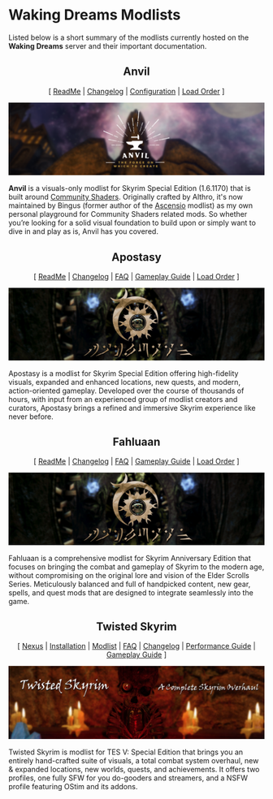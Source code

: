 # Waking Dreams Modlists
Listed below is a short summary of the modlists currently hosted on the **Waking Dreams** server and their important documentation.

<div align="center">

## Anvil
[ [ReadMe](https://github.com/Oghma-Infinium/Anvil) | [Changelog](https://github.com/Oghma-Infinium/Anvil/blob/main/CHANGELOG.md) | [Configuration](https://github.com/Oghma-Infinium/Anvil/blob/main/CONFIG.md) | [Load Order](https://loadorderlibrary.com/lists/anvil) ]
</div>

![](https://raw.githubusercontent.com/Oghma-Infinium/Anvil/refs/heads/main/Media/Anvil%20Header.png)

**Anvil** is a visuals-only modlist for Skyrim Special Edition (1.6.1170) that is built around [Community Shaders](https://www.nexusmods.com/skyrimspecialedition/mods/86492). Originally crafted by Althro, it's now maintained by Bingus (former author of the [Ascensio](https://github.com/Oghma-Infinium/Ascensio) modlist) as my own personal playground for Community Shaders related mods. So whether you’re looking for a solid visual foundation to build upon or simply want to dive in and play as is, Anvil has you covered.

<div align="center">

## Apostasy
[ [ReadMe](https://github.com/Oghma-Infinium/Apostasy) | [Changelog](https://github.com/Oghma-Infinium/Apostasy/blob/main/CHANGELOG.md) | [FAQ](https://github.com/Oghma-Infinium/Apostasy/blob/main/Documentation/FAQ.md) | [Gameplay Guide](https://github.com/Oghma-Infinium/Apostasy/blob/main/GAMEPLAY.md) |  [Load Order](https://loadorderlibrary.com/lists/apostasy) ]
</div>

![](https://raw.githubusercontent.com/Oghma-Infinium/Apostasy/main/images/nexusheader.png)

Apostasy is a modlist for Skyrim Special Edition offering high-fidelity visuals, expanded and enhanced locations, new quests, and modern, action-oriented gameplay. Developed over the course of thousands of hours, with input from an experienced group of modlist creators and curators, Apostasy brings a refined and immersive Skyrim experience like never before.

<div align="center">

## Fahluaan
[ [ReadMe](https://github.com/Oghma-Infinium/Fahluaan) | [Changelog](https://github.com/Oghma-Infinium/Fahluaan/blob/main/CHANGELOG.md) | [FAQ](https://github.com/Oghma-Infinium/Fahluaan/blob/main/Documentation/FAQ.md) | [Gameplay Guide](https://github.com/Oghma-Infinium/Fahluaan/blob/main/GAMEPLAY.md) |  [Load Order](https://loadorderlibrary.com/lists/fahluaan) ]
</div>

![](https://raw.githubusercontent.com/Oghma-Infinium/Fahluaan/main/images/NexusHeader.png)

Fahluaan is a comprehensive modlist for Skyrim Anniversary Edition that focuses on bringing the combat and gameplay of Skyrim to the modern age, without compromising on the original lore and vision of the Elder Scrolls Series. Meticulously balanced and full of handpicked content, new gear, spells, and quest mods that are designed to integrate seamlessly into the game.

<div align="center">

## Twisted Skyrim

<p align="center">
[
  <a href="https://www.nexusmods.com/skyrimspecialedition/mods/87820](https://www.nexusmods.com/skyrimspecialedition/mods/132034">Nexus</a> |
  <a href="https://github.com/Oghma-Infinium/Twisted-Skyrim/blob/main/README.md">Installation</a> |
  <a href="https://loadorderlibrary.com/lists/twisted-skyrim">Modlist</a> |
  <a href="https://github.com/Oghma-Infinium/Twisted-Skyrim/blob/main/FAQ.md">FAQ</a> |
  <a href="https://github.com/Oghma-Infinium/Twisted-Skyrim/blob/main/CHANGELOG.md">Changelog</a> |
  <a href="https://github.com/Oghma-Infinium/Twisted-Skyrim/blob/main/Performance%20Guide.md">Performance Guide</a> |
  <a href="https://github.com/Oghma-Infinium/Twisted-Skyrim/blob/main/GAMEPLAY%20GUIDE.md">Gameplay Guide</a>
  ]
</p>
</div>

![](https://raw.githubusercontent.com/Oghma-Infinium/Twisted-Skyrim/refs/heads/main/132034_1730619368.webp)

Twisted Skyrim is modlist for TES V: Special Edition that brings you an entirely hand-crafted suite of visuals, a total combat system overhaul, new & expanded locations, new worlds, quests, and achievements. It offers two profiles, one fully SFW for you do-gooders and streamers, and a NSFW profile featuring OStim and its addons.
